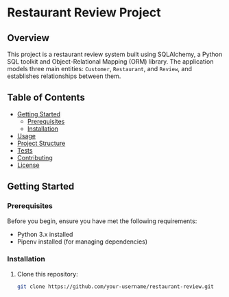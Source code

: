 # Restaurant Review Project

## Overview

This project is a restaurant review system built using SQLAlchemy, a Python SQL toolkit and Object-Relational Mapping (ORM) library. The application models three main entities: `Customer`, `Restaurant`, and `Review`, and establishes relationships between them.

## Table of Contents

- [Getting Started](#getting-started)
  - [Prerequisites](#prerequisites)
  - [Installation](#installation)
- [Usage](#usage)
- [Project Structure](#project-structure)
- [Tests](#tests)
- [Contributing](#contributing)
- [License](#license)

## Getting Started

### Prerequisites

Before you begin, ensure you have met the following requirements:

- Python 3.x installed
- Pipenv installed (for managing dependencies)

### Installation

1. Clone this repository:

   ```bash
   git clone https://github.com/your-username/restaurant-review.git
